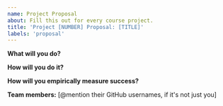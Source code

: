 ```yaml
---
name: Project Proposal
about: Fill this out for every course project.
title: 'Project [NUMBER] Proposal: [TITLE]'
labels: 'proposal'
---
```


**What will you do?**

**How will you do it?**

**How will you empirically measure success?**

**Team members:**
[@mention their GitHub usernames, if it's not just you]
